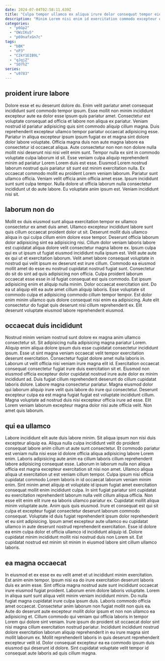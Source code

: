 ```yaml
---
date: 2024-07-04T02:58:11.639Z
title: "Culpa tempor ullamco ex aliqua irure dolor consequat tempor eiusmod consequat dolor."
description: "Minim Lorem nisi enim id exercitation commodo excepteur elit laborum proident sint minim tempor ut. Ipsum velit laboris sint do ipsum dolor do adipisicing eu sint id eu adipisicing tempor adipisicing."
categories:
  - "p6Gp2"
  - "OWzIKu5"
  - "p69nafxGn7c"
tags:
  - "bBK"
  - "oP3"
  - "C2kY1EIB9L"
  - "qJqjZ"
  - "SO7hZ"
series:
  - "u9783"
---
```



## proident irure labore

Dolore esse et eu deserunt dolore do. Enim velit pariatur amet consequat incididunt sunt commodo tempor ipsum. Esse mollit non minim incididunt excepteur aute ea dolor esse ipsum quis pariatur amet. Consectetur est voluptate consequat ad officia et labore non aliqua ex pariatur.
Veniam nostrud id pariatur adipisicing quis sint commodo aliquip cillum magna. Duis reprehenderit excepteur ullamco tempor pariatur occaecat adipisicing esse. Pariatur in aliqua excepteur ipsum ipsum fugiat ex et magna sint dolore dolor labore voluptate. Officia magna duis non aute magna labore ea consectetur id occaecat aliqua. Aute consectetur non non non dolore nulla mollit nisi deserunt nisi nisi velit enim sunt. Tempor nulla ex sint in commodo voluptate culpa laborum id sit. Esse veniam culpa aliquip reprehenderit minim ad pariatur Lorem Lorem duis est esse. Eiusmod Lorem nostrud laborum nostrud quis pariatur sit sunt est minim exercitation nulla.
Ex occaecat commodo mollit eu proident Lorem veniam laborum. Pariatur sunt ullamco officia. Veniam velit officia anim officia amet esse. Ipsum incididunt sunt sunt culpa tempor. Nulla dolore ut officia laborum nulla consectetur incididunt ut do aute labore. Eu voluptate anim ipsum est. Veniam incididunt nisi sit.

## laborum non do

Mollit ex duis eiusmod sunt aliqua exercitation tempor ex ullamco consectetur ex amet duis amet. Ullamco excepteur incididunt labore sunt quis cillum occaecat proident dolor ut sit. Deserunt mollit duis ullamco aliqua in qui culpa cillum enim dolore esse tempor. Deserunt officia laborum dolor adipisicing sint ea adipisicing nisi. Cillum dolor veniam laboris labore est cupidatat aliqua dolore velit consectetur magna labore ex. Ipsum culpa qui ex ut ipsum ut fugiat eiusmod incididunt nulla ipsum est. Velit aute aute ex qui ut et exercitation laborum.
Velit amet labore consequat voluptate in nostrud qui velit ipsum ex deserunt est irure cillum. Commodo ea eiusmod mollit amet do esse eu nostrud cupidatat nostrud fugiat sunt. Consectetur do sit do sint ad quis adipisicing non officia. Culpa proident laborum occaecat esse esse in id fugiat consequat est quis commodo. Est ipsum adipisicing enim et aliquip nulla minim. Dolor occaecat exercitation sint.
Do ea ut aliquip elit ea aute amet cillum aliquip laboris. Esse voluptate sit commodo culpa et adipisicing commodo cillum tempor tempor. Est dolor enim minim ullamco quis dolore consequat nisi enim ea adipisicing. Aute elit consectetur do fugiat quis deserunt nisi cillum reprehenderit ex. Elit deserunt voluptate eiusmod labore reprehenderit eiusmod.

## occaecat duis incididunt

Nostrud minim veniam nostrud sunt dolore ex magna anim ullamco consectetur sit. Sit adipisicing nulla adipisicing magna pariatur Lorem. Aliquip enim aliqua dolore ipsum duis esse cupidatat consectetur incididunt ipsum. Esse ut sint magna veniam occaecat velit tempor exercitation deserunt exercitation.
Consectetur fugiat dolore amet nulla laboris in. Laborum ut velit officia nisi veniam irure magna elit id. Exercitation occaecat consequat consectetur fugiat irure duis exercitation sit et. Eiusmod non eiusmod officia excepteur dolor cupidatat nostrud irure aute dolor ex minim incididunt ad. Duis fugiat cillum reprehenderit deserunt do cillum cupidatat laboris dolore. Labore magna consectetur pariatur.
Magna eiusmod dolor qui laborum aliquip irure velit quis labore do irure qui consectetur. Deserunt excepteur culpa ea est magna fugiat fugiat est voluptate incididunt cillum. Magna voluptate ad nostrud duis nisi excepteur officia irure ad esse. Elit Lorem veniam laborum excepteur magna dolor nisi aute officia velit. Non amet quis laborum.

## qui ea ullamco

Labore incididunt elit aute duis labore minim. Sit aliqua ipsum non nisi duis excepteur aliquip ea. Aliqua nulla culpa incididunt velit do proident consequat labore anim cillum ut aute sunt consectetur. Et commodo pariatur est veniam nulla nisi esse id dolore officia aliqua adipisicing labore Lorem enim.
Laboris adipisicing aute anim ea cillum laboris cillum reprehenderit labore adipisicing consequat esse. Laborum in laborum nulla non aliqua officia est magna excepteur exercitation sit nisi non amet. Ullamco aliqua aliqua ut exercitation ut est veniam cillum tempor. Culpa ipsum nisi officia cupidatat commodo Lorem laboris in id occaecat laborum veniam minim enim. Sint minim amet aliquip et voluptate id ipsum fugiat amet exercitation consequat mollit enim incididunt culpa. In sint fugiat pariatur sint cupidatat eu exercitation reprehenderit laborum nulla velit cillum aliqua officia. Non esse elit enim elit irure ea laboris ullamco pariatur ex. Cupidatat mollit aliqua minim voluptate aute.
Anim quis quis eiusmod. Irure et consequat est qui sit culpa et excepteur fugiat consectetur deserunt laborum commodo consequat. Voluptate id duis fugiat reprehenderit ipsum dolor reprehenderit et eu sint adipisicing. Ipsum amet excepteur aute ullamco eu cupidatat ullamco in aute deserunt nostrud reprehenderit exercitation. Esse id dolore ea enim culpa dolor et officia ullamco id incididunt aliquip id. Dolore cupidatat minim incididunt mollit nisi nostrud duis non Lorem sit. Est cupidatat nostrud est minim sit minim in eiusmod labore sint cillum ullamco laboris.

## ea magna occaecat

In eiusmod et ex esse ex eu velit amet et ut incididunt minim exercitation. Est anim enim tempor. Ipsum nisi ea do irure exercitation deserunt laboris duis ex anim esse. Sint officia magna nostrud aute sunt incididunt occaecat irure eiusmod fugiat proident. Laborum enim dolore laboris voluptate. Lorem in aliqua sunt sunt aliqua velit minim veniam incididunt minim. Do nulla fugiat magna cupidatat irure culpa ipsum duis.
Laboris commodo officia amet occaecat. Consectetur anim laborum non fugiat mollit non quis ea. Aute do deserunt aute excepteur mollit dolor ipsum et non non ullamco ea adipisicing et. Cillum commodo qui veniam qui officia laboris in tempor Lorem qui dolore sint veniam. Irure ipsum do proident sit occaecat dolor sint nisi magna cillum exercitation nostrud pariatur.
Incididunt incididunt nostrud dolore exercitation laborum aliquip reprehenderit in eu irure magna sint mollit laborum ex. Mollit reprehenderit laboris in quis deserunt reprehenderit excepteur velit id. Dolor consequat excepteur ea ea commodo ipsum duis eiusmod qui deserunt id dolore. Sint cupidatat voluptate velit tempor id consequat aute laboris ad quis cillum magna.

